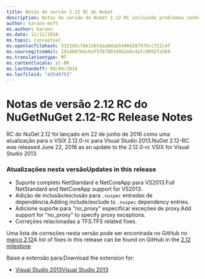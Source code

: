 ```yaml
---
title: Notas de versão 2.12 RC do NuGet
description: Notas de versão do NuGet 2.12 RC incluindo problemas conhecidos, correções de bugs, recursos adicionados e DCRs.
author: karann-msft
ms.author: karann
ms.date: 11/11/2016
ms.topic: conceptual
ms.openlocfilehash: 5321d5cfbb1565daa0dab54904287475cc721c4f
ms.sourcegitcommit: 1d1406764c6af5fb7801d462e0c4afc9092fa569
ms.translationtype: MT
ms.contentlocale: pt-BR
ms.lasthandoff: 09/04/2018
ms.locfileid: "43549753"
---
```

# <a name="nuget-212-rc-release-notes"></a><span data-ttu-id="edf5b-103">Notas de versão 2.12 RC do NuGet</span><span class="sxs-lookup"><span data-stu-id="edf5b-103">NuGet 2.12-RC Release Notes</span></span>

<span data-ttu-id="edf5b-104">RC do NuGet 2.12 foi lançado em 22 de junho de 2016 como uma atualização para o VSIX 2.12.0-rc para Visual Studio 2013.</span><span class="sxs-lookup"><span data-stu-id="edf5b-104">NuGet 2.12-RC was released June 22, 2016 as an update to the 2.12.0-rc VSIX for Visual Studio 2013.</span></span>

### <a name="updates-in-this-release"></a><span data-ttu-id="edf5b-105">Atualizações nesta versão</span><span class="sxs-lookup"><span data-stu-id="edf5b-105">Updates in this release</span></span>

* <span data-ttu-id="edf5b-106">Suporte completo NetStandard e NetCoreApp para VS2013.</span><span class="sxs-lookup"><span data-stu-id="edf5b-106">Full NetStandard  and NetCoreApp support for VS2013.</span></span>
* <span data-ttu-id="edf5b-107">Adição de inclusão/exclusão para `.nuspec` entradas de dependência.</span><span class="sxs-lookup"><span data-stu-id="edf5b-107">Adding include/exclude to `.nuspec` dependency entries.</span></span>
* <span data-ttu-id="edf5b-108">Adicione suporte para "no_proxy" especificar exceções de proxy.</span><span class="sxs-lookup"><span data-stu-id="edf5b-108">Add support for "no_proxy" to specify proxy exceptions.</span></span>
* <span data-ttu-id="edf5b-109">Correções relacionadas a TFS.</span><span class="sxs-lookup"><span data-stu-id="edf5b-109">TFS related fixes.</span></span>

<span data-ttu-id="edf5b-110">Uma lista de correções nesta versão pode ser encontrada no GitHub no [marco 2.12](https://github.com/NuGet/Home/issues?q=milestone%3A2.12+is%3Aclosed)</span><span class="sxs-lookup"><span data-stu-id="edf5b-110">A list of fixes in this release can be found on GitHub in the [2.12 milestone](https://github.com/NuGet/Home/issues?q=milestone%3A2.12+is%3Aclosed)</span></span>

<span data-ttu-id="edf5b-111">Baixe a extensão para:</span><span class="sxs-lookup"><span data-stu-id="edf5b-111">Download the extension for:</span></span>

* [<span data-ttu-id="edf5b-112">Visual Studio 2013</span><span class="sxs-lookup"><span data-stu-id="edf5b-112">Visual Studio 2013</span></span>](https://dist.nuget.org/visualstudio-2013-vsix/v2.12.0-rc/NuGet.Tools.vsix)
